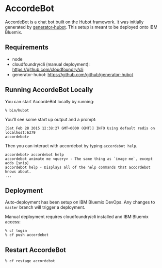 # AccordeBot

AccordeBot is a chat bot built on the [Hubot][hubot] framework. It was
initially generated by [generator-hubot][generator-hubot]. This setup is meant to be deployed onto IBM Bluemix.

[hubot]: http://hubot.github.com
[generator-hubot]: https://github.com/github/generator-hubot

## Requirements
- node
- cloudfoundry/cli (manual deployment): https://github.com/cloudfoundry/cli
- generator-hubot: https://github.com/github/generator-hubot

## Running AccordeBot Locally

You can start AccordeBot locally by running:

```
% bin/hubot
```

You'll see some start up output and a prompt:

```
[Sat Feb 28 2015 12:38:27 GMT+0000 (GMT)] INFO Using default redis on localhost:6379
accordebot>
```

Then you can interact with accordebot by typing `accordebot help`.

```
accordebot> accordebot help
accordebot animate me <query> - The same thing as `image me`, except adds [snip]
accordebot help - Displays all of the help commands that accordebot knows about.
...
```

## Deployment

Auto-deployment has been setup on IBM Bluemix DevOps. Any changes to `master` branch will trigger a deployment.

Manual deployment requires cloudfoundry/cli installed and IBM Bluemix access:

```
% cf login
% cf push accordebot
```

## Restart AccordeBot

```
% cf restage accordebot
```
